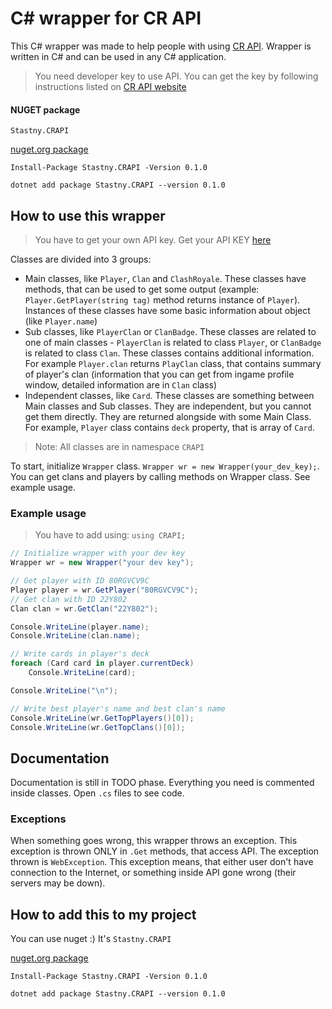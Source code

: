 # C# wrapper for CR API
This C# wrapper was made to help people with using [CR API](https://cr-api.com/). 
Wrapper is written in C# and can be used in any C# application.

> You need developer key to use API. You can get the key by following instructions listed on [CR API website](http://docs.cr-api.com/#/authentication)

#### NUGET package

`Stastny.CRAPI`

[nuget.org package](https://www.nuget.org/packages/Stastny.CRAPI/)

```
Install-Package Stastny.CRAPI -Version 0.1.0

dotnet add package Stastny.CRAPI --version 0.1.0
```

## How to use this wrapper

> You have to get your own API key. Get your API KEY [here](http://docs.cr-api.com/#/authentication)

Classes are divided into 3 groups:
- Main classes, like `Player`, `Clan` and `ClashRoyale`. These classes have methods, that can be used to get some output (example: `Player.GetPlayer(string tag)` method returns instance of `Player`). Instances
of these classes have some basic information about object (like `Player.name`)
- Sub classes, like `PlayerClan` or `ClanBadge`. These classes are related to one of main classes - `PlayerClan` is related to class `Player`, or `ClanBadge` is related to class `Clan`.
These classes contains additional information. For example `Player.clan` returns `PlayClan` class, that contains summary of player's clan (information that you can get from ingame profile window, 
detailed information are in `Clan` class)
- Independent classes, like `Card`. These classes are something between Main classes and Sub classes. They are independent, but you cannot get them directly. They are returned alongside with
some Main Class. For example, `Player` class contains `deck` property, that is array of `Card`.


> Note: All classes are in namespace `CRAPI`

To start, initialize `Wrapper` class. `Wrapper wr = new Wrapper(your_dev_key);`. You can get clans and players by calling methods on Wrapper class. See example usage.

### Example usage

> You have to add using: `using CRAPI;`

```csharp
// Initialize wrapper with your dev key
Wrapper wr = new Wrapper("your dev key");

// Get player with ID 80RGVCV9C
Player player = wr.GetPlayer("80RGVCV9C");
// Get clan with ID 22Y802
Clan clan = wr.GetClan("22Y802");

Console.WriteLine(player.name);
Console.WriteLine(clan.name);

// Write cards in player's deck
foreach (Card card in player.currentDeck)
    Console.WriteLine(card);

Console.WriteLine("\n");

// Write best player's name and best clan's name
Console.WriteLine(wr.GetTopPlayers()[0]);
Console.WriteLine(wr.GetTopClans()[0]);
```

## Documentation

Documentation is still in TODO phase. Everything you need is commented inside classes. Open `.cs` files to see code.

### Exceptions

When something goes wrong, this wrapper throws an exception. This exception is thrown ONLY in `.Get` methods, that access API. The exception thrown is `WebException`. This exception means,
that either user don't have connection to the Internet, or something inside API gone wrong (their servers may be down).

## How to add this to my project

You can use nuget :) It's `Stastny.CRAPI`

[nuget.org package](https://www.nuget.org/packages/Stastny.CRAPI/)

```
Install-Package Stastny.CRAPI -Version 0.1.0

dotnet add package Stastny.CRAPI --version 0.1.0
```